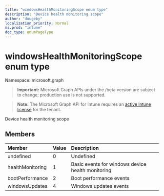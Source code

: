 ```yaml
---
title: "windowsHealthMonitoringScope enum type"
description: "Device health monitoring scope"
author: "dougeby"
localization_priority: Normal
ms.prod: "intune"
doc_type: enumPageType
---
```


# windowsHealthMonitoringScope enum type

Namespace: microsoft.graph

> **Important:** Microsoft Graph APIs under the /beta version are subject to change; production use is not supported.

> **Note:** The Microsoft Graph API for Intune requires an [active Intune license](https://go.microsoft.com/fwlink/?linkid=839381) for the tenant.

Device health monitoring scope

## Members
|Member|Value|Description|
|:---|:---|:---|
|undefined|0|Undefined|
|healthMonitoring|1|Basic events for windows device health monitoring|
|bootPerformance|2|Boot performance events|
|windowsUpdates|4|Windows updates events|






